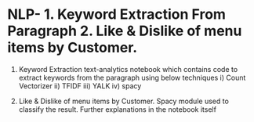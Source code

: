 # NLP- 1. Keyword Extraction From Paragraph  2. Like & Dislike of menu items by Customer.

1. Keyword Extraction 
text-analytics notebook which contains code to extract keywords from the paragraph using below techniques
i) Count Vectorizer
ii) TFIDF
iii) YALK
iv) spacy


2. Like & Dislike of menu items by Customer.
Spacy module used to classify the result.
Further explanations in the notebook itself

